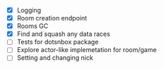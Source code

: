 - [x] Logging
- [x] Room creation endpoint
- [x] Rooms GC
- [x] Find and squash any data races
- [ ] Tests for dotsnbox package
- [ ] Explore actor-like implemetation for room/game
- [ ] Setting and changing nick